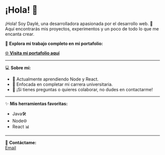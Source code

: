 # ¡Hola! 👋  

¡Hola! Soy Daylé, una desarrolladora apasionada por el desarrollo web. 🚀 Aquí encontrarás mis proyectos, experimentos y un poco de todo lo que me encanta crear.

🌟 **Explora mi trabajo completo en mi portafolio:**

[🌐 **Visita mi portafolio aquí**]([https://dageus15.github.io/]) 

---

💻 **Sobre mí:**
- 🌱 Actualmente aprendiendo Node y React.
- 🎯 Enfocada en completar mi carrera universitaria.
- 💬 ¡Si tienes preguntas o quieres colaborar, no dudes en contactarme!

---

✨ **Mis herramientas favoritas:**
- Java🛠️
- Node🌐
- React 📊

---

📩 **Contáctame:**  
[Email](garciadayle2004gmail.com)



